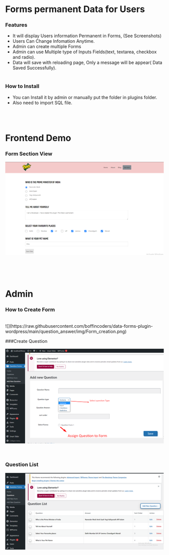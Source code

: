 
# Forms permanent Data for Users

### Features

- It will display Users information Permanent in Forms, (See Screenshots) 
- Users Can Change Infomation Anytime.
- Admin can create multiple Forms 
- Admin can use Multiple type of Inputs Fields(text, textarea, checkbox and radio).
- Data will save with reloading page, Only a message will be appear( Data Saved Successfully).
<br/><br/>

### How to Install
- You can Install it by admin or manually put the folder in plugins folder.
- Also need to import SQL file. 

<br/><br/>
# Frontend Demo

### Form Section View
 
![](https://raw.githubusercontent.com/boffincoders/data-forms-plugin-wordpress/main/question_answer/img/Frontend-section.png)
<br/><br/>
 
<br/><br/>
 
# Admin 
### How to Create Form 
<br/>
![](https://raw.githubusercontent.com/boffincoders/data-forms-plugin-wordpress/main/question_answer/img/Form_creation.png)

<br/>

###Create Question

![](https://raw.githubusercontent.com/boffincoders/data-forms-plugin-wordpress/main/question_answer/img/create-question.png) 
 
 <br/>
 
### Question List
![](https://raw.githubusercontent.com/boffincoders/data-forms-plugin-wordpress/main/question_answer/img/question_list.png) 


